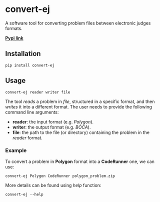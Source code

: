 # convert-ej

A software tool for converting problem files between electronic judges formats.

[**Pypi link**](https://pypi.org/project/convert-ej/)

## Installation

```
pip install convert-ej
```

## Usage

```
convert-ej reader writer file
```

The tool _reads_ a problem in _file_, structured in a specific format, and then _writes_ it into a different format. The user needs to provide the following command line arguments:
* **reader**: the input format (e.g. _Polygon_).
* **writer**: the output format (e.g. _BOCA_).
* **file**: the path to the file (or directory) containing the problem in the _reader_ format.

### Example

To convert a problem in **Polygon** format into a **CodeRunner** one, we can use:

```
convert-ej Polygon CodeRunner polygon_problem.zip
```

More details can be found using _help_ function:
```
convert-ej --help
```
